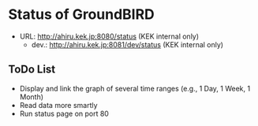 # Status of GroundBIRD
- URL: http://ahiru.kek.jp:8080/status (KEK internal only)
    - dev.: http://ahiru.kek.jp:8081/dev/status (KEK internal only)

## ToDo List
- Display and link the graph of several time ranges (e.g., 1 Day, 1 Week, 1 Month)
- Read data more smartly
- Run status page on port 80
